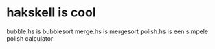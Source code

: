 # hakskell is cool
bubble.hs is bubblesort
merge.hs is mergesort
polish.hs is een simpele polish calculator
